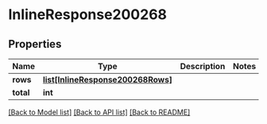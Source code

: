 # InlineResponse200268

## Properties
Name | Type | Description | Notes
------------ | ------------- | ------------- | -------------
**rows** | [**list[InlineResponse200268Rows]**](InlineResponse200268Rows.md) |  | 
**total** | **int** |  | 

[[Back to Model list]](../README.md#documentation-for-models) [[Back to API list]](../README.md#documentation-for-api-endpoints) [[Back to README]](../README.md)

